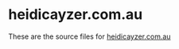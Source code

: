 # heidicayzer.com.au
These are the source files for [heidicayzer.com.au](https://heidicayzer.com.au)
